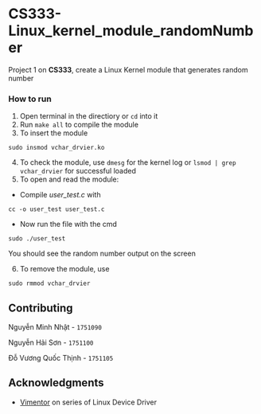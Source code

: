 # CS333-Linux_kernel_module_randomNumber

Project 1 on **CS333**, create a Linux Kernel module that generates random number

### How to run
1. Open terminal in the directiory or `cd` into it
2. Run `make all` to compile the module
3. To insert the module  
```
sudo insmod vchar_drvier.ko
```
4. To check the module, use `dmesg` for the kernel log or `lsmod | grep vchar_drvier` for successful loaded
5. To open and read the module:
  - Compile *user_test.c* with 
  ```
  cc -o user_test user_test.c
  ```
  - Now run the file with the cmd
  ```
  sudo ./user_test
  ```
  You should see the random number output on the screen

6. To remove the module, use 
```
sudo rmmod vchar_drvier
```

## Contributing
Nguyễn Minh Nhật    - `1751090`

Nguyễn Hải Sơn      - `1751100`

Đỗ Vương Quốc Thịnh - `1751105`


## Acknowledgments

- [Vimentor](https://vimentor.com/vi/lesson/gioi-thieu-khoa-hoc) on series of Linux Device Driver

